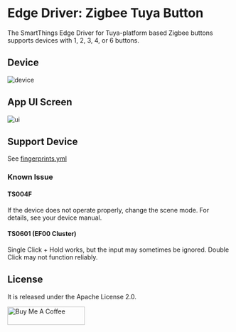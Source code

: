 # Edge Driver: Zigbee Tuya Button
The SmartThings Edge Driver for Tuya-platform based Zigbee buttons supports devices with 1, 2, 3, 4, or 6 buttons.

## Device
![device](resource/readme-images/device1.jpg)

## App UI Screen
![ui](resource/readme-images/app1.jpg)

## Support Device
See [fingerprints.yml](./fingerprints.yaml)

### Known Issue

#### TS004F
If the device does not operate properly, change the scene mode.
For details, see your device manual.

#### TS0601 (EF00 Cluster)
Single Click + Hold works, but the input may sometimes be ignored.
Double Click may not function reliably.

## License
It is released under the Apache License 2.0.

<a href="https://www.buymeacoffee.com/zambobmaz" target="_blank"><img src="https://cdn.buymeacoffee.com/buttons/default-orange.png" alt="Buy Me A Coffee" height="41" width="174"></a>
